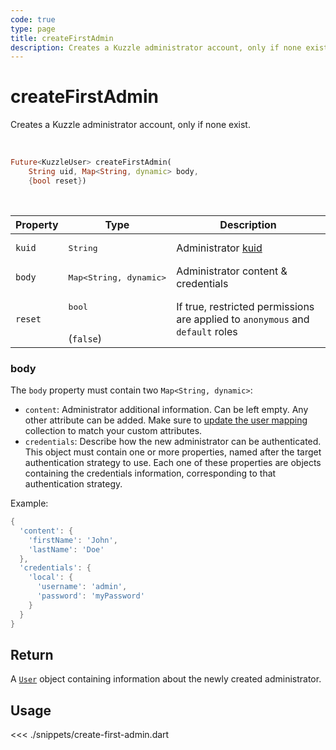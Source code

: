 ```yaml
---
code: true
type: page
title: createFirstAdmin
description: Creates a Kuzzle administrator account, only if none exist.
---
```


# createFirstAdmin

Creates a Kuzzle administrator account, only if none exist.

<br />

```dart
Future<KuzzleUser> createFirstAdmin(
    String uid, Map<String, dynamic> body,
    {bool reset})
```

<br />

| Property | Type | Description |
| --- | --- | --- |
| `kuid` | <pre>String</pre> | Administrator [kuid](/core/2/guides/essentials/user-authentication#kuzzle-user-identifier-kuid) |
| `body` | <pre>Map<String, dynamic></pre> | Administrator content &amp; credentials |
| `reset` | <pre>bool</pre><br />(`false`) | If true, restricted permissions are applied to `anonymous` and `default` roles |

### body

The `body` property must contain two `Map<String, dynamic>`:
- `content`: Administrator additional information. Can be left empty.
Any other attribute can be added. 
Make sure to [update the user mapping](/sdk/dart/2/controllers/security/update-user-mapping) collection to match your custom attributes.
- `credentials`: Describe how the new administrator can be authenticated. This object must contain one or more 
properties, named after the target authentication strategy to use. Each one of these properties are objects
containing the credentials information, corresponding to that authentication strategy.

Example: 

```dart
{
  'content': {
    'firstName': 'John',
    'lastName': 'Doe'
  },
  'credentials': {
    'local': {
      'username': 'admin',
      'password': 'myPassword'
    }
  }
}
```

## Return

A [`User`](sdk/dart/2/core-classes/user/introduction) object containing information about the newly created administrator.

## Usage

<<< ./snippets/create-first-admin.dart
